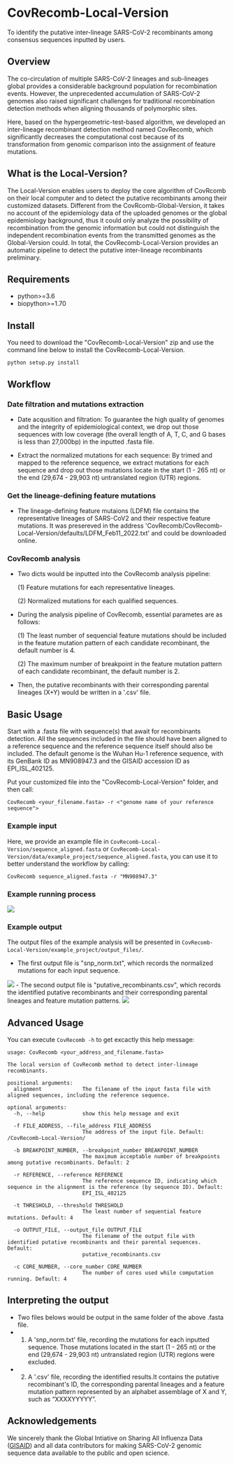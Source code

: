 # CovRecomb-Local-Version
To identify the putative inter-lineage SARS-CoV-2 recombinants among consensus sequences inputted by users.

## Overview
The co-circulation of multiple SARS-CoV-2 lineages and sub-lineages global provides a considerable background population for recombination events. However, the unprecedented accumulation of SARS-CoV-2 genomes also raised significant challenges for traditional recombination detection methods when aligning thousands of polymorphic sites.

Here, based on the hypergeometric-test-based algorithm, we developed an inter-lineage recombinant detection method named CovRecomb, which significantly decreases the computational cost because of its transformation from genomic comparison into the assignment of feature mutations.


## What is the Local-Version?
The Local-Version enables users to deploy the core algorithm of CovRcomb on their local computer and to detect the putative recombinants among their customized datasets. Different from the CovRcomb-Global-Version, it takes no account of the epidemiology data of the uploaded genomes or the global epidemiology background, thus it could only analyze the possibility of recombination from the genomic information but could not distinguish the independent recombination events from the transmitted genomes as the Global-Version could. In total, the CovRecomb-Local-Version provides an automatic pipeline to detect the putative inter-lineage recombinants preliminary.


## Requirements
  - python>=3.6
  - biopython>=1.70


## Install 
You need to download the "CovRecomb-Local-Version" zip and use the command line below to install the CovRecomb-Local-Version.

```
python setup.py install
```

## Workflow

### Date filtration and mutations extraction

- Date acqusition and filtration: To guarantee the high quality of genomes and the integrity of epidemiological context, we drop out those sequences with low coverage (the overall length of A, T, C, and G bases is less than 27,000bp) in the inputted .fasta file.

- Extract the normalized mutations for each sequence: By trimed and mapped to the reference sequence, we extract mutations for each sequence and drop out those mutations locate in the start (1 - 265 nt) or the end (29,674 - 29,903 nt) untranslated region (UTR) regions.

### Get the lineage-defining feature mutations

- The lineage-defining feature mutaions (LDFM) file contains the representative lineages of SARS-CoV2 and their respective feature mutations.
It was presereved in the address 'CovRecomb/CovRecomb-Local-Version/defaults/LDFM_Feb11_2022.txt' and could be downloaded online.

### CovRecomb analysis

- Two dicts would be inputted into the CovRecomb analysis pipeline:

    (1) Feature mutations for each representative lineages.

    (2) Normalized mutations for each qualified sequences.

- During the analysis pipeline of CovRecomb, essential parametes are as follows:

    (1) The least number of sequencial feature mutations should be included in the feature mutation pattern of each candidate recombinant, the default number is 4.

    (2) The maximum number of breakpoint in the feature mutation pattern of each candidate recombinant, the default number is 2.

- Then, the putative recombinants with their corresponding parental lineages (X+Y) would be written in a '.csv' file.


## Basic Usage
Start with a .fasta file with sequence(s) that await for recombinants detection. All the sequences included in the file should have been aligned to a reference sequence and the reference sequence itself should also be included. The default genome is the Wuhan Hu-1 reference sequence, with its GenBank ID as MN908947.3 and the GISAID accession ID as EPI_ISL_402125. 

Put your customized file into the  "CovRecomb-Local-Version" folder, and then call:
```
CovRecomb <your_filename.fasta> -r <"genome name of your reference sequence">
```

### Example input
Here, we provide an example file in ```CovRecomb-Local-Version/sequence_aligned.fasta``` or ```CovRecomb-Local-Version/data/example_project/sequence_aligned.fasta```, you can use it to better understand the workflow by calling:
```
CovRecomb sequence_aligned.fasta -r "MN908947.3"
```

### Example running process
<img src="img/running_process.png" />

### Example output
The output files of the example analysis will be presented in ```CovRecomb-Local-Version/example_project/output_files/```.
- The first output file is "snp_norm.txt", which records the normalized mutations for each input sequence.
<img src="img/snp_norm.png" />
- The second output file is "putative_recombinants.csv", which records the identified putative recombinants and their corresponding parental lineages and feature mutation patterns.
<img src="img/putative_recombinants.png" />


## Advanced Usage
You can execute ```CovRecomb -h``` to get excactly this help message:
```
usage: CovRecomb <your_address_and_filename.fasta>

The local version of CovRecomb method to detect inter-lineage recombinants.

positional arguments:
  alignment             The filename of the input fasta file with aligned sequences, including the reference sequence.

optional arguments:
  -h, --help            show this help message and exit

  -f FILE_ADDRESS, --file_address FILE_ADDRESS
                        The address of the input file. Default: /CovRecomb-Local-Version/

  -b BREAKPOINT_NUMBER, --breakpoint_number BREAKPOINT_NUMBER
                        The maximum acceptable number of breakpoints among putative recombinants. Default: 2

  -r REFERENCE, --reference REFERENCE
                        The reference sequence ID, indicating which sequence in the alignment is the reference (by sequence ID). Default:
                        EPI_ISL_402125

  -t THRESHOLD, --threshold THRESHOLD
                        The least number of sequential feature mutations. Default: 4

  -o OUTPUT_FILE, --output_file OUTPUT_FILE
                        The filename of the output file with identified putative recombinants and their parental sequences. Default:
                        putative_recombinants.csv
                        
  -c CORE_NUMBER, --core_number CORE_NUMBER
                        The number of cores used while computation running. Default: 4
```


## Interpreting the output
- Two files belows would be output in the same folder of the above .fasta file.
- 1. A 'snp_norm.txt' file, recording the mutations for each inputted sequence. Those mutations located in the start (1 - 265 nt) or the end (29,674 - 29,903 nt) untranslated region (UTR) regions were excluded.
- 2. A '.csv' file, recording the identified results.It contains the putative recombinant's ID, the corresponding parental lineages and a feature mutation pattern represented by an alphabet assemblage of X and Y, such as “XXXXYYYYY”.


## Acknowledgements
We sincerely thank the Global Intiative on Sharing All Influenza Data ([GISAID](https://www.gisaid.org/)) and all data contributors for making SARS-CoV-2 genomic sequence data available to the public and open science.
